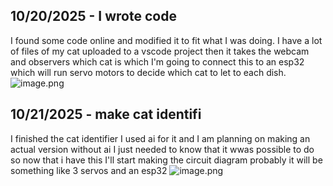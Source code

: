 <!--
  ===================    !!READ THIS NOTICE!!   ====================
  DO NOT edit this file manually. Your changes WILL BE OVERWRITTEN!
  This journal is auto generated and updated by Hack Club Blueprint.
  To edit this file, please edit your journal entries on Blueprint.
  ==================================================================
-->

## 10/20/2025 - I wrote code  

I found some code online and modified it to fit what I was doing. I have a lot of files of my cat uploaded to a vscode project then it takes the webcam and observers which cat is which I'm going to connect this to an esp32 which will run servo motors to decide which cat to let to each dish.![image.png](https://blueprint.hackclub.com/user-attachments/blobs/proxy/eyJfcmFpbHMiOnsiZGF0YSI6MzkxMiwicHVyIjoiYmxvYl9pZCJ9fQ==--8e58e4c1cd2aba202e15a8ae7f1a87ec5bab3453/image.png)
  

## 10/21/2025 - make cat identifi  

I finished the cat identifier I used ai for it and I am planning on making an actual version without ai I just needed to know that it wwas possible to do so now that i have this I'll start making the circuit diagram probably it will be something like 3 servos and an esp32 
![image.png](https://blueprint.hackclub.com/user-attachments/blobs/proxy/eyJfcmFpbHMiOnsiZGF0YSI6NDIxNCwicHVyIjoiYmxvYl9pZCJ9fQ==--fae3e97308e65f4786d0f19fb0e3e5afacd33973/image.png)
  

